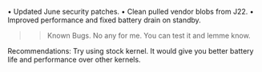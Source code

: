 





•  Updated June security patches.
•  Clean pulled vendor blobs from J22.
•  Improved performance and fixed battery drain on standby.

>> Known Bugs.
No any for me. You can test it and lemme know.

Recommendations: Try using stock kernel. It would give you better battery life and performance over other kernels.
